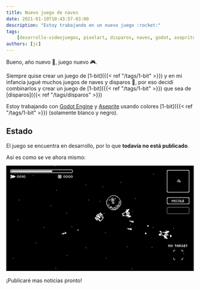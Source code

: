 ```yaml
---
title: Nuevo juego de naves
date: 2021-01-10T10:43:57-03:00
description: "Estoy trabajando en un nuevo juego :rocket:"
tags:
    [desarrollo-videojuegos, pixelart, disparos, naves, godot, aseprite, 1-bit]
authors: [jc]
---
```


Bueno, año nuevo :date:, juego nuevo :video_game:.

Siempre quise crear un juego de [1-bit]({{< ref "/tags/1-bit" >}}) y en mi infancia jugué muchos juegos de naves y disparos :space_invader:, por eso decidí combinarlos y crear un juego de [1-bit]({{< ref "/tags/1-bit" >}}) que sea de [disparos]({{< ref "/tags/disparos" >}})

Estoy trabajando con [Godot Engine](https://godotengine.org) y [Aseprite](https://aseprite.org) usando colores [1-bit]({{< ref "/tags/1-bit" >}}) (solamente blanco y negro).

## Estado

El juego se encuentra en desarrollo, por lo que **todavía no está publicado**.

Así es como se ve ahora mismo:

![Screenshot](screenshot.png)

¡Publicaré mas noticias pronto!
